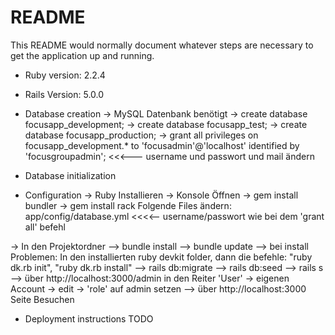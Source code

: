 # README

This README would normally document whatever steps are necessary to get the
application up and running.

* Ruby version: 2.2.4
* Rails Version: 5.0.0

* Database creation
	-> MySQL Datenbank benötigt
	-> create database focusapp_development;
	-> create database focusapp_test;
	-> create database focusapp_production;
	-> grant all privileges on focusapp_development.* to 'focusadmin'@'localhost' identified by 'focusgroupadmin';  <<<--- username und passwort und mail ändern
* Database initialization


* Configuration
-> Ruby Installieren
-> Konsole Öffnen
-> gem install bundler
-> gem install rack
Folgende Files ändern: app/config/database.yml <<<<-- username/passwort wie bei dem 'grant all' befehl 

-> In den Projektordner
	--> bundle install
	--> bundle update
	--> bei install Problemen: In den installierten ruby devkit folder, dann die befehle: "ruby dk.rb init", "ruby dk.rb install"
	--> rails db:migrate
	--> rails db:seed
	--> rails s
	--> über http://localhost:3000/admin in den Reiter 'User' -> eigenen Account -> edit -> 'role' auf admin setzen
	--> über http://localhost:3000  Seite Besuchen

* Deployment instructions
TODO